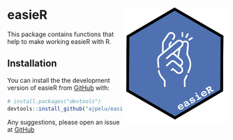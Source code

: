
<!-- README.md is generated from README.Rmd. Please edit that file -->

# easieR <img src="man/figures/logo.png" align="right" width="240"/>

<!-- badges: start -->
<!-- badges: end -->

This package contains functions that help to make working easieR with R.

## Installation

You can install the the development version of easieR from
[GitHub](https://github.com/ajpelu/easieR) with:

``` r
# install.packages("devtools")
devtools::install_github("ajpelu/easieR")
```

Any suggestions, please open an issue at
[GitHub](https://github.com/ajpelu/easieR/issues)
